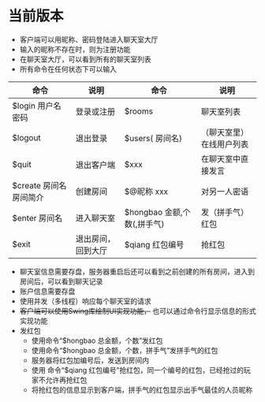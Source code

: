 # 当前版本

* 客户端可以用昵称、密码登陆进入聊天室大厅
* 输入的昵称不存在时，则为注册功能
* 在聊天室大厅，可以看到所有的聊天室列表
* 所有命令在任何状态下可以输入

|命令|说明|命令|说明|
|-|-|-|-|
|$login 用户名 密码|登录或注册|$rooms|聊天室列表|
|$logout|退出登录|$users( 房间名)|（聊天室里）在线用户列表|
|$quit|退出客户端|$xxx|在聊天室中直接发言|
|$create 房间名 房间简介|创建房间|$@昵称 xxx|对另一人密语|
|$enter 房间名|进入聊天室|$hongbao 金额,个数(,拼手气)|发（拼手气）红包|
|$exit|退出房间，回到大厅|$qiang 红包编号|抢红包|

* 聊天室信息需要存盘，服务器重启后还可以看到之前创建的所有房间，进入到房间后，可以看到聊天记录
* 账户信息需要存盘
* 使用并发（多线程）响应每个聊天室的请求
* ~~客户端可以使用Swing库绘制UI实现功能，~~ 也可以通过命令行显示信息的形式实现功能
* 发红包
    * 使用命令“$hongbao 总金额，个数”发红包
    * 使用命令“$hongbao 总金额，个数，拼手气”发拼手气的红包
    * 服务器将红包加编号后，发送到房间内
    * 使用 命令“$qiang 红包编号”抢红包，同一个编号的红包，已经抢过的玩家不允许再抢红包
    * 将抢红包的信息显示到客户端，拼手气的红包显示出手气最佳的人员昵称
